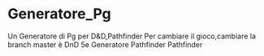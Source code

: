 # Generatore_Pg

Un Generatore di Pg per D&D,Pathfinder
Per cambiare il gioco,cambiare la branch master è DnD 5e Generatore Pathfinder Pathfinder
